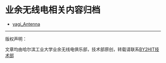 # 业余无线电相关内容归档
* [yagi_Antenna](/radio/yagi_Antenna.md)


----
版权声明：

文章均由哈尔滨工业大学业余无线电俱乐部，技术部原创，转载请联系<a href=zhaoyuhao@by2hit.net>BY2HIT技术部